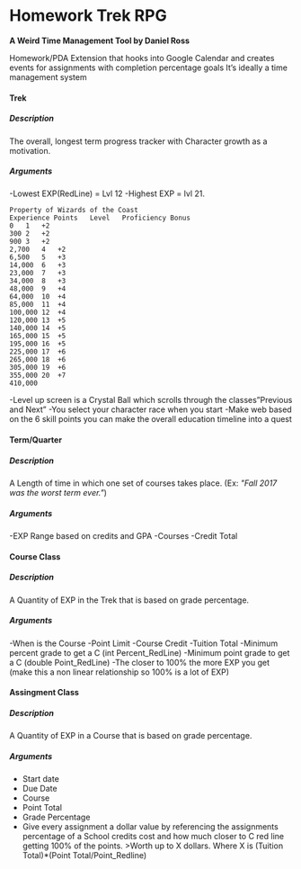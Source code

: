 # Homework Trek RPG
**A Weird Time Management Tool by Daniel Ross**

Homework/PDA Extension that hooks into Google Calendar and creates events for assignments with completion percentage goals
It’s ideally a time management system

#### Trek
##### Description
The overall, longest term progress tracker with Character growth as a motivation.
##### Arguments
-Lowest EXP(RedLine) = Lvl 12
-Highest EXP = lvl 21.
```
Property of Wizards of the Coast
Experience Points	Level	Proficiency Bonus
0	1	+2
300	2	+2
900	3	+2
2,700	4	+2
6,500	5	+3
14,000	6	+3
23,000	7	+3
34,000	8	+3
48,000	9	+4
64,000	10	+4
85,000	11	+4
100,000	12	+4
120,000	13	+5
140,000	14	+5
165,000	15	+5
195,000	16	+5
225,000	17	+6
265,000	18	+6
305,000	19	+6
355,000 20  +7
410,000
```
-Level up screen is a Crystal Ball which scrolls through the classes”Previous and Next”
-You select your character race when you start
-Make web based on the 6 skill points you can make the overall education timeline into a quest

#### Term/Quarter
##### Description
A Length of time in which one set of courses takes place. (Ex: *"Fall 2017 was the worst term ever."*)
##### Arguments
-EXP Range based on credits and GPA
-Courses
-Credit Total

#### Course Class
##### Description
A Quantity of EXP in the Trek that is based on grade percentage.
##### Arguments
-When is the Course
-Point Limit
-Course Credit
-Tuition Total
-Minimum percent grade to get a C (int Percent_RedLine)
-Minimum point grade to get a C (double Point_RedLine)
-The closer to 100% the more EXP you get (make this a non linear relationship so 100% is a lot of EXP)

#### Assingment Class
##### Description
A Quantity of EXP in a Course that is based on grade percentage.
##### Arguments
- Start date
- Due Date
- Course
- Point Total
- Grade Percentage
- Give every assignment a dollar value by referencing the assignments percentage of a School credits cost and how much closer to C red line getting 100% of the points. >Worth up to X dollars. Where X is (Tuition Total)*(Point Total/Point_Redline)

